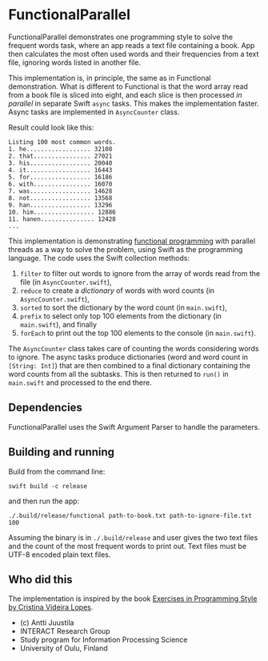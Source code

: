 # FunctionalParallel

FunctionalParallel demonstrates one programming style to solve the frequent words task, where an app reads a text file containing a book. App then calculates the most often used words and their frequencies from a text file, ignoring words listed in another file. 

This implementation is, in principle, the same as in Functional demonstration. What is different to Functional is that the word array read from a book file is sliced into eight, and each slice is then processed *in parallel* in separate Swift `async` tasks. This makes the implementation faster. Async tasks are implemented in `AsyncCounter` class.

Result could look like this:

```console
Listing 100 most common words.
1. he.................. 32108
2. that................ 27021
3. his................. 20040
4. it.................. 16443
5. for................. 16186
6. with................ 16070
7. was................. 14628
8. not................. 13568
9. han................. 13296
10. him................. 12886
11. hanen............... 12428
...
```

This implementation is demonstrating [functional programming](https://en.wikipedia.org/wiki/Functional_programming) with parallel threads as a way to solve the problem, using Swift as the programming language. The code uses the Swift collection methods:

1. `filter` to filter out words to ignore from the array of words read from the file (in `AsyncCounter.swift`),
1. `reduce` to create a *dictionary* of words with word counts (in `AsyncCounter.swift`),
1. `sorted` to sort the dictionary by the word count (in `main.swift`),
1. `prefix` to select only top 100 elements from the dictionary (in `main.swift`), and finally
1. `forEach` to print out the top 100 elements to the console (in `main.swift`).

The `AsyncCounter` class takes care of counting the words considering words to ignore. The async tasks produce dictionaries (word and word count in `[String: Int]`) that are then combined to a final dictionary containing the word counts from all the subtasks. This is then returned to `run()` in `main.swift` and processed to the end there.


## Dependencies

FunctionalParallel uses the Swift Argument Parser to handle the parameters.


## Building and running

Build from the command line:

```console
swift build -c release
```

and then run the app:

```console
./.build/release/functional path-to-book.txt path-to-ignore-file.txt 100 
```

Assuming the binary is in `./.build/release` and user gives the two text files and the count of the most frequent words to print out. Text files must be UTF-8 encoded plain text files.


## Who did this

The implementation is inspired by the book [Exercises in Programming Style by Cristina Videira Lopes](https://www.routledge.com/Exercises-in-Programming-Style/Lopes/p/book/9780367350208).


* (c) Antti Juustila
* INTERACT Research Group
* Study program for Information Processing Science
* University of Oulu, Finland
